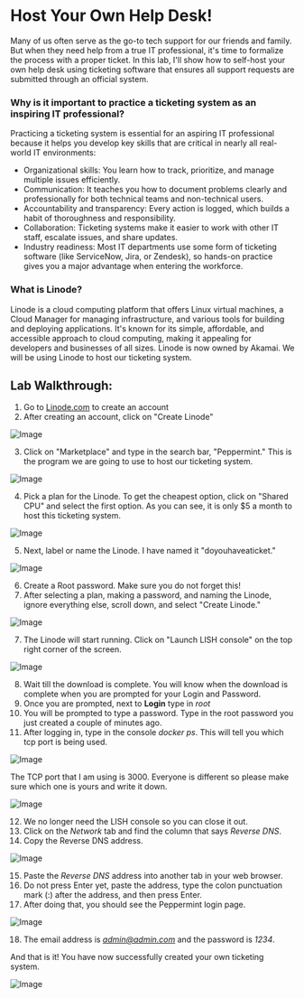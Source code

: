 # Host Your Own Help Desk!
Many of us often serve as the go-to tech support for our friends and family. But when they need help from a true IT professional, it's time to formalize the process with a proper ticket. In this lab, I'll show how to self-host your own help desk using ticketing software that ensures all support requests are submitted through an official system.
### Why is it important to practice a ticketing system as an inspiring IT professional?
Practicing a ticketing system is essential for an aspiring IT professional because it helps you develop key skills that are critical in nearly all real-world IT environments:
  - Organizational skills: You learn how to track, prioritize, and manage multiple issues efficiently.
  - Communication: It teaches you how to document problems clearly and professionally for both technical teams and non-technical users.
  - Accountability and transparency: Every action is logged, which builds a habit of thoroughness and responsibility.
  - Collaboration: Ticketing systems make it easier to work with other IT staff, escalate issues, and share updates.
  - Industry readiness: Most IT departments use some form of ticketing software (like ServiceNow, Jira, or Zendesk), so hands-on practice gives you a major advantage when entering the workforce.
### What is Linode?
Linode is a cloud computing platform that offers Linux virtual machines, a Cloud Manager for managing infrastructure, and various tools for building and deploying applications. It's known for its simple, affordable, and accessible approach to cloud computing, making it appealing for developers and businesses of all sizes. Linode is now owned by Akamai. We will be using Linode to host our ticketing system. 
## Lab Walkthrough:
1. Go to [Linode.com](https://login.linode.com/login) to create an account
2. After creating an account, click on "Create Linode"

![Image](https://github.com/user-attachments/assets/81eb9c8c-7e59-40bc-8a4c-eff79e7882b2)

3. Click on "Marketplace" and type in the search bar, "Peppermint." This is the program we are going to use to host our ticketing system.

![Image](https://github.com/user-attachments/assets/81abb59c-86ff-44e1-bedb-4e9c6a104f43)

4. Pick a plan for the Linode. To get the cheapest option, click on "Shared CPU" and select the first option. As you can see, it is only $5 a month to host this ticketing system.

![Image](https://github.com/user-attachments/assets/55f7ba32-2ec0-4233-aa3e-69b714cf1ae2)

5. Next, label or name the Linode. I have named it "doyouhaveaticket."

![Image](https://github.com/user-attachments/assets/30beb242-bec8-45d1-822b-ead22d753167)

6. Create a Root password. Make sure you do not forget this!
7. After selecting a plan, making a password, and naming the Linode, ignore everything else, scroll down, and select "Create Linode."

![Image](https://github.com/user-attachments/assets/fbf1125e-5547-4a23-8795-08a279307851)

7. The Linode will start running. Click on "Launch LISH console" on the top right corner of the screen.

![Image](https://github.com/user-attachments/assets/bbec539f-c20b-4669-b669-ac8230696efd)

8. Wait till the download is complete. You will know when the download is complete when you are prompted for your Login and Password.
9. Once you are prompted, next to **Login** type in *root*
10. You will be prompted to type a password. Type in the root password you just created a couple of minutes ago.
11. After logging in, type in the console *docker ps*. This will tell you which tcp port is being used.

![Image](https://github.com/user-attachments/assets/fb2eae60-cd88-4024-adab-7f5c1fa92d77)

The TCP port that I am using is 3000. Everyone is different so please make sure which one is yours and write it down. 

![Image](https://github.com/user-attachments/assets/f319a15d-b904-4d48-ae7a-3317b2e11008)

12. We no longer need the LISH console so you can close it out.
13. Click on the *Network* tab and find the column that says *Reverse DNS*.
14. Copy the Reverse DNS address.

![Image](https://github.com/user-attachments/assets/d3550522-a43c-4b53-8d37-1248762d27e3)

15. Paste the *Reverse DNS* address into another tab in your web browser.
16. Do not press Enter yet, paste the address, type the colon punctuation mark (:) after the address, and then press Enter.
17. After doing that, you should see the Peppermint login page.

![Image](https://github.com/user-attachments/assets/56c9bc81-f767-474a-9bc3-b51c6b595f74)

18. The email address is *admin@admin.com* and the password is *1234*. <br>

And that is it! You have now successfully created your own ticketing system.

![Image](https://github.com/user-attachments/assets/a94e6f85-1316-4d4b-bdcb-75a24b1efbc8)
